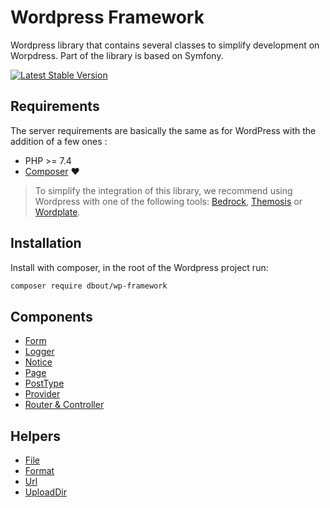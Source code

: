 # Wordpress Framework

Wordpress library that contains several classes to simplify development on Worpdress. Part of the library is based on Symfony.

[![Latest Stable Version](https://img.shields.io/packagist/v/dbout/wp-framework?style=flat-square)](https://packagist.org/packages/dbout/wp-framework)

## Requirements

The server requirements are basically the same as for WordPress with the addition of a few ones :

- PHP >= 7.4
- [Composer](https://getcomposer.org/) ❤️

> To simplify the integration of this library, we recommend using Wordpress with one of the following tools: [Bedrock](https://roots.io/bedrock/), [Themosis](https://framework.themosis.com/) or [Wordplate](https://github.com/wordplate/wordplate#readme).

## Installation

Install with composer, in the root of the Wordpress project run:

```bash
composer require dbout/wp-framework
```

## Components

- [Form](doc/components/form.md)
- [Logger](doc/components/logger.md)
- [Notice](doc/components/notice.md)
- [Page](doc/components/page.md)
- [PostType](doc/components/postype.md)
- [Provider](doc/components/provider.md)
- [Router & Controller](doc/components/router-controller.md)

## Helpers

- [File](src/Helper/File.php)
- [Format](src/Helper/Format.php)
- [Url](src/Helper/Url.php)
- [UploadDir](src/Helper/UploadDir.php)
